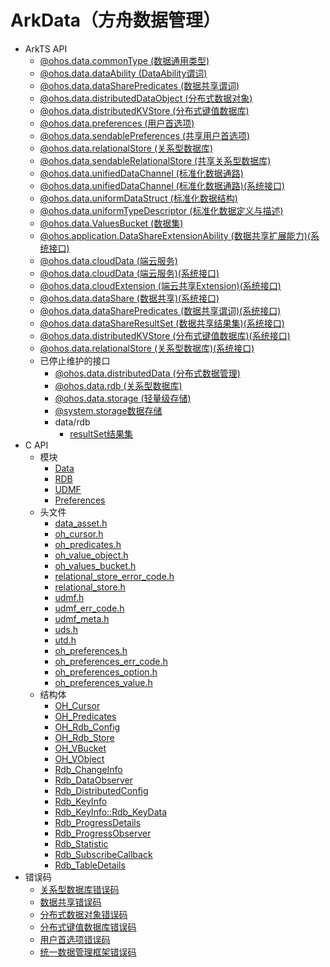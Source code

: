 # ArkData（方舟数据管理）

- ArkTS API<!--arkdata-arkts--> 
  - [@ohos.data.commonType (数据通用类型)](js-apis-data-commonType.md)
  - [@ohos.data.dataAbility (DataAbility谓词)](js-apis-data-ability.md)
  - [@ohos.data.dataSharePredicates (数据共享谓词)](js-apis-data-dataSharePredicates.md)
  - [@ohos.data.distributedDataObject (分布式数据对象)](js-apis-data-distributedobject.md)
  - [@ohos.data.distributedKVStore (分布式键值数据库)](js-apis-distributedKVStore.md)
  - [@ohos.data.preferences (用户首选项)](js-apis-data-preferences.md)
  - [@ohos.data.sendablePreferences (共享用户首选项)](js-apis-data-sendablePreferences.md)
  - [@ohos.data.relationalStore (关系型数据库)](js-apis-data-relationalStore.md)
  - [@ohos.data.sendableRelationalStore (共享关系型数据库)](js-apis-data-sendableRelationalStore.md)
  - [@ohos.data.unifiedDataChannel (标准化数据通路)](js-apis-data-unifiedDataChannel.md)
  - [@ohos.data.unifiedDataChannel (标准化数据通路)(系统接口)](js-apis-data-unifiedDataChannel-sys.md)
  - [@ohos.data.uniformDataStruct (标准化数据结构)](js-apis-data-uniformDataStruct.md)
  - [@ohos.data.uniformTypeDescriptor (标准化数据定义与描述)](js-apis-data-uniformTypeDescriptor.md)
  - [@ohos.data.ValuesBucket (数据集)](js-apis-data-valuesBucket.md)
  <!--Del-->
  - [@ohos.application.DataShareExtensionAbility (数据共享扩展能力)(系统接口)](js-apis-application-dataShareExtensionAbility-sys.md)
  <!--DelEnd-->
  - [@ohos.data.cloudData (端云服务)](js-apis-data-cloudData.md)
  <!--Del-->
  - [@ohos.data.cloudData (端云服务)(系统接口)](js-apis-data-cloudData-sys.md)
  - [@ohos.data.cloudExtension (端云共享Extension)(系统接口)](js-apis-data-cloudExtension-sys.md)
  - [@ohos.data.dataShare (数据共享)(系统接口)](js-apis-data-dataShare-sys.md)
  - [@ohos.data.dataSharePredicates (数据共享谓词)(系统接口)](js-apis-data-dataSharePredicates-sys.md)
  - [@ohos.data.dataShareResultSet (数据共享结果集)(系统接口)](js-apis-data-DataShareResultSet-sys.md)
  - [@ohos.data.distributedKVStore (分布式键值数据库)(系统接口)](js-apis-distributedKVStore-sys.md)
  - [@ohos.data.relationalStore (关系型数据库)(系统接口)](js-apis-data-relationalStore-sys.md)
  <!--DelEnd-->
  - 已停止维护的接口<!--arkdata-arkts-dep-->
    - [@ohos.data.distributedData (分布式数据管理)](js-apis-distributed-data.md)
    - [@ohos.data.rdb (关系型数据库)](js-apis-data-rdb.md)
    - [@ohos.data.storage (轻量级存储)](js-apis-data-storage.md)
    - [@system.storage数据存储](js-apis-system-storage.md)
    - data/rdb
      - [resultSet结果集](js-apis-data-resultset.md)
- C API<!--arkdata-c-->
  - 模块<!--arkdata-module-->
    - [Data](_data.md)
    - [RDB](_r_d_b.md)
    - [UDMF](_u_d_m_f.md)
    - [Preferences](_preferences.md)
  - 头文件<!--arkdata-headerfile-->
    - [data_asset.h](data__asset_8h.md)
    - [oh_cursor.h](oh__cursor_8h.md)
    - [oh_predicates.h](oh__predicates_8h.md)
    - [oh_value_object.h](oh__value__object_8h.md)
    - [oh_values_bucket.h](oh__values__bucket_8h.md)
    - [relational_store_error_code.h](relational__store__error__code_8h.md)
    - [relational_store.h](relational__store_8h.md)
    - [udmf.h](udmf_8h.md)
    - [udmf_err_code.h](udmf__err__code_8h.md)
    - [udmf_meta.h](udmf__meta_8h.md)
    - [uds.h](uds_8h.md)
    - [utd.h](utd_8h.md)
    - [oh_preferences.h](oh__preferences_8h.md)
    - [oh_preferences_err_code.h](oh__preferences__err__code_8h.md)
    - [oh_preferences_option.h](oh__preferences__option_8h.md)
    - [oh_preferences_value.h](oh__preferences__value_8h.md)
  - 结构体<!--arkdata-struct-->
    - [OH_Cursor](_o_h___cursor.md)
    - [OH_Predicates](_o_h___predicates.md)
    - [OH_Rdb_Config](_o_h___rdb___config.md)
    - [OH_Rdb_Store](_o_h___rdb___store.md)
    - [OH_VBucket](_o_h___v_bucket.md)
    - [OH_VObject](_o_h___v_object.md)
    - [Rdb_ChangeInfo](_rdb___change_info.md)
    - [Rdb_DataObserver](_rdb___data_observer.md)
    - [Rdb_DistributedConfig](_rdb___distributed_config.md)
    - [Rdb_KeyInfo](_rdb___key_info.md)
    - [Rdb_KeyInfo::Rdb_KeyData](union_rdb___key_info_1_1_rdb___key_data.md)
    - [Rdb_ProgressDetails](_rdb___progress_details.md)
    - [Rdb_ProgressObserver](_rdb___progress_observer.md)
    - [Rdb_Statistic](_rdb___statistic.md)
    - [Rdb_SubscribeCallback](union_rdb___subscribe_callback.md)
    - [Rdb_TableDetails](_rdb___table_details.md)
- 错误码<!--arkdata-arkts-errcode-->
  - [关系型数据库错误码](errorcode-data-rdb.md)
  - [数据共享错误码](errorcode-datashare.md)
  - [分布式数据对象错误码](errorcode-distributed-dataObject.md)
  - [分布式键值数据库错误码](errorcode-distributedKVStore.md)
  - [用户首选项错误码](errorcode-preferences.md)
  - [统一数据管理框架错误码](errorcode-udmf.md)


